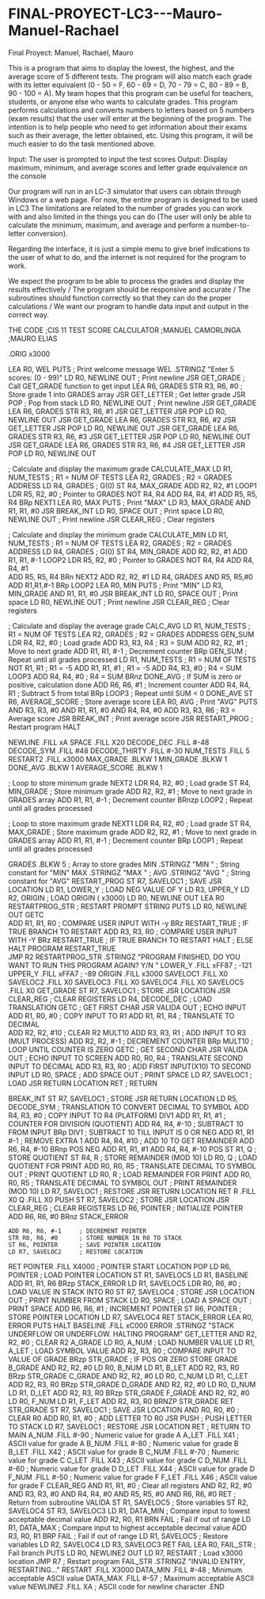 # FINAL-PROYECT-LC3---Mauro-Manuel-Rachael
Final Proyect: Manuel, Rachael, Mauro

This is a program that aims to display the lowest, the highest, and the average score of 5 different tests. The program will also match each grade with its letter equivalent (0 - 50 = F, 60 - 69 = D, 70 - 79 = C, 80 - 89 = B, 90 - 100 = A). My team hopes that this program can be useful for teachers, students, or anyone else who wants to calculate grades. This program performs calculations and converts numbers to letters based on 5 numbers (exam results) that the user will enter at the beginning of the program. The intention is to help people who need to get information about their exams such as their average, the letter obtained, etc. Using this program, it will be much easier to do the task mentioned above. 

Input: The user is prompted to input the test scores
Output: Display maximum, minimum, and average scores and letter grade equivalence on the console

Our program will run in an LC-3 simulator that users can obtain through Windows or a web page. For now, the entire program is designed to be used in LC3
The limitations are related to the number of grades you can work with and also limited in the things you can do (The user will only be able to calculate the minimum, maximum, and average and perform a number-to-letter conversion).

Regarding the interface, it is just a simple menu to give brief indications to the user of what to do, and the internet is not required for the program to work.
 
We expect the program to be able to process the grades and display the results effectively / The program should be responsive and accurate / The subroutines should function correctly so that they can do the proper calculations / We want our program to handle data input and output in the correct way.

THE CODE
;CIS 11 TEST SCORE CALCULATOR
;MANUEL CAMORLINGA
;MAURO ELIAS

.ORIG x3000

LEA	 R0, WEL
PUTS 				; Print welcome message
WEL	.STRINGZ "Enter 5 scores: (0 - 99)"
LD R0, NEWLINE
OUT 				; Print newline
JSR GET_GRADE	; Call GET_GRADE function to get input
LEA R6, GRADES
STR R3, R6, #0	; Store grade 1 into GRADES array
JSR GET_LETTER	; Get letter grade
JSR POP			; Pop from stack
LD R0, NEWLINE
OUT 				; Print newline
JSR GET_GRADE
LEA R6, GRADES
STR R3, R6, #1
JSR GET_LETTER
JSR POP
LD R0, NEWLINE
OUT
JSR GET_GRADE
LEA R6, GRADES
STR R3, R6, #2
JSR GET_LETTER
JSR POP
LD R0, NEWLINE
OUT
JSR GET_GRADE
LEA R6, GRADES
STR R3, R6, #3
JSR GET_LETTER
JSR POP
LD R0, NEWLINE
OUT
JSR GET_GRADE
LEA R6, GRADES
STR R3, R6, #4
JSR GET_LETTER
JSR POP
LD R0, NEWLINE
OUT

; Calculate and display the maximum grade
CALCULATE_MAX
	LD R1, NUM_TESTS 	; R1 = NUM OF TESTS 
 	LEA R2, GRADES 		; R2 = GRADES ADDRESS
	LD R4, GRADES		; G(0)
	ST R4, MAX_GRADE
	ADD R2, R2, #1
LOOP1 	LDR R5, R2, #0		; Pointer to GRADES
	NOT R4, R4
	ADD R4, R4, #1
	ADD R5, R5, R4
	BRp NEXT1
	LEA R0, MAX
	PUTS 				; Print "MAX"
	LD R3, MAX_GRADE
	AND R1, R1, #0
	JSR BREAK_INT
	LD R0, SPACE
	OUT 				; Print space
LD R0, NEWLINE
OUT 				; Print newline
JSR CLEAR_REG 		; Clear registers

; Calculate and display the minimum grade
CALCULATE_MIN
	LD R1, NUM_TESTS 	; R1 = NUM OF TESTS
 	LEA R2, GRADES 		; R2 = GRADES ADDRESS
	LD R4, GRADES		; G(0)
	ST R4, MIN_GRADE
	ADD R2, R2, #1
	ADD R1, R1, #-1
LOOP2 	LDR R5, R2, #0		; Pointer to GRADES
	NOT R4, R4
	ADD R4, R4, #1		
	ADD R5, R5, R4
	BRn NEXT2
	ADD R2, R2, #1
	LD R4, GRADES
	AND R5, R5,#0
	ADD R1,R1,#-1
	BRp LOOP2
	LEA R0, MIN
	PUTS 				; Print "MIN"
	LD R3, MIN_GRADE
	AND R1, R1, #0
	JSR BREAK_INT
	LD R0, SPACE
	OUT 				; Print space
LD R0, NEWLINE
OUT 				; Print newline
JSR CLEAR_REG 		; Clear registers

; Calculate and display the average grade
CALC_AVG
	LD R1, NUM_TESTS 	; R1 = NUM OF TESTS
 	LEA R2, GRADES 		; R2 = GRADES ADDRESS
GEN_SUM LDR R4, R2, #0	; Load grade
	ADD R3, R3, R4		; R3 = SUM
	ADD R2, R2, #1		; Move to next grade
	ADD R1, R1, #-1		; Decrement counter
	BRp GEN_SUM			; Repeat until all grades processed
	LD R1, NUM_TESTS	; R1 = NUM OF TESTS
	NOT R1, R1			; R1 = -5
	ADD R1, R1, #1 		; R1 = -5
 	ADD R4, R3, #0		; R4 = SUM
LOOP3 	ADD R4, R4, #0	; R4 = SUM
	BRnz DONE_AVG		; If SUM is zero or positive, calculation done
 	ADD R6, R6, #1		; Increment counter
	ADD R4, R4, R1		; Subtract 5 from total
 	BRp LOOP3			; Repeat until SUM < 0
DONE_AVE 
	ST R6, AVERAGE_SCORE	; Store average score
	LEA R0, AVG			; Print "AVG"
	PUTS
	AND R3, R3, #0
	AND R1, R1, #0
	AND R4, R4, #0
	ADD R3, R3, R6		; R3 = Average score
	JSR BREAK_INT		; Print average score
JSR RESTART_PROG 		; Restart program
HALT

NEWLINE			.FILL xA
SPACE			.FILL X20
DECODE_DEC 		.FILL #-48
DECODE_SYM		.FILL #48
DECODE_THIRTY		.FILL #-30
NUM_TESTS		.FILL 5
RESTART2		.FILL x3000
MAX_GRADE		.BLKW 1
MIN_GRADE		.BLKW 1
DONE_AVG		.BLKW 1
AVERAGE_SCORE		.BLKW 1

; Loop to store minimum grade
NEXT2 
	LDR R4, R2, #0		; Load grade
	ST R4, MIN_GRADE	; Store minimum grade
	ADD R2, R2, #1		; Move to next grade in GRADES array
	ADD R1, R1, #-1		; Decrement counter
	BRnzp LOOP2			; Repeat until all grades processed

; Loop to store maximum grade
NEXT1 
	LDR R4, R2, #0		; Load grade
	ST R4, MAX_GRADE	; Store maximum grade
	ADD R2, R2, #1		; Move to next grade in GRADES array
	ADD R1, R1, #-1		; Decrement counter
	BRp LOOP1			; Repeat until all grades processed

GRADES 	.BLKW 5		; Array to store grades
MIN	.STRINGZ "MIN "	; String constant for "MIN"
MAX	.STRINGZ "MAX "	;
AVG	.STRINGZ "AVG "	; String constant for "AVG"
RESTART_PROG
	ST R7, SAVELOC1			; SAVE JSR LOCATION
	LD R1, LOWER_Y			; LOAD NEG VALUE OF Y
	LD R3, UPPER_Y
	LD R2, ORIGIN			; LOAD ORIGIN ( x3000)
	LD R0, NEWLINE
	OUT
	LEA R0 RESTARTPROG_STR		; RESTART PROMPT STRING
	PUTS
	LD R0, NEWLINE
	OUT
	GETC	
	ADD R1, R1, R0			; COMPARE USER INPUT WITH -y
	BRz RESTART_TRUE 		; IF TRUE BRANCH TO RESTART
	ADD R3, R3, R0			; COMPARE USER INPUT WITH -Y
	BRz RESTART_TRUE 		; IF TRUE BRANCH TO RESTART
HALT					; ELSE HALT PROGRAM
RESTART_TRUE	
	JMP R2
RESTARTPROG_STR 	.STRINGZ "PROGRAM FINISHED, DO YOU WANT TO RUN THIS PROGRAM AGAIN? Y/N "
LOWER_Y			.FILL xFF87	; -121
UPPER_Y			.FILL xFFA7	; -89
ORIGIN			.FILL x3000
SAVELOC1 .FILL X0
SAVELOC2 .FILL X0
SAVELOC3 .FILL X0
SAVELOC4 .FILL X0
SAVELOC5 .FILL X0
GET_GRADE	ST R7, SAVELOC1		; STORE JSR LOCATION
		JSR CLEAR_REG		; CLEAR REGISTERS
		LD R4, DECODE_DEC	; LOAD TRANSLATION
		GETC			; GET FIRST CHAR
		JSR VALIDA
		OUT			; ECHO INPUT
		ADD R1, R0, #0		; COPY INPUT TO R1
		ADD R1, R1, R4		; TRANSLATE TO DECIMAL	
		ADD R2, R2, #10		; CLEAR R2
MULT10	ADD R3, R3, R1			; ADD INPUT TO R3 (MULT PROCESS)
		ADD R2, R2, #-1		; DECREMENT COUNTER
		BRp MULT10		; LOOP UNTIL COUNTER IS ZERO
		GETC			; GET SECOND CHAR
		JSR VALIDA
		OUT			; ECHO INPUT TO SCREEN
		ADD R0, R0, R4		; TRANSLATE SECOND INPUT TO DECIMAL
		ADD R3, R3, R0		; ADD FIRST INPUT(X10) TO SECOND INPUT
		LD R0, SPACE		; ADD  SPACE
		OUT			; PRINT SPACE
		LD R7, SAVELOC1		; LOAD JSR RETURN LOCATION
RET					; RETURN

BREAK_INT 
	ST R7, SAVELOC1		; STORE JSR RETURN LOCATION
	LD R5, DECODE_SYM	; TRANSLATION TO CONVERT DECIMAL TO SYMBOL
	ADD R4, R3, #0		; COPY INPUT TO R4 (PLATFORM)
DIV1	ADD R1, R1, #1		; COUNTER FOR DIVISION (QUOTIENT)
	ADD R4, R4, #-10	; SUBTRACT 10 FROM INPUT
	BRp DIV1		; SUBTRACT 10 TILL INPUT IS 0 OR NEG
	ADD R1, R1 #-1		; REMOVE EXTRA 1
	ADD R4, R4, #10		; ADD 10 TO GET REMAINDER
	ADD R6, R4, #-10
	BRnp POS
NEG 	ADD R1, R1, #1
	ADD R4, R4, #-10
POS	ST R1, Q			; STORE QUOTIENT
	ST R4, R			; STORE REMAINDER (MOD 10)
	LD R0, Q			; LOAD QUOTIENT FOR PRINT
	ADD R0, R0, R5		; TRANSLATE DECIMAL TO SYMBOL
	OUT				; PRINT QUOTIENT
	LD R0, R			; LOAD REMAINDER FOR PRINT
	ADD R0, R0, R5		; TRANSLATE DECIMAL TO SYMBOL
	OUT				; PRINT REMAINDER (MOD 10)
	LD R7, SAVELOC1		; RESTORE JSR RETURN LOCATION
	RET
R .FILL X0
Q .FILL X0
PUSH	ST R7, SAVELOC2		; STORE JSR LOCATION
	JSR CLEAR_REG		; CLEAR REGISTERS
	LD R6, POINTER		; INITIALIZE POINTER
	ADD R6, R6, #0
	BRnz STACK_ERROR

	ADD R6, R6, #-1		; DECREMENT POINTER
	STR R0, R6, #0		; STORE NUMBER IN R0 TO STACK
	ST R6, POINTER		; SAVE POINTER LOCATION
	LD R7, SAVELOC2		; RESTORE LOCATION
RET
POINTER	.FILL X4000		; POINTER START LOCATION
POP	LD R6, POINTER		; LOAD POINTER LOCATION
	ST R1, SAVELOC5
	LD R1, BASELINE
	ADD R1, R1, R6
	BRzp STACK_ERROR
	LD R1, SAVELOC5
	LDR R0, R6, #0		; LOAD VALUE IN STACK INTO R0
	ST R7, SAVELOC4		; STORE JSR LOCATION
	OUT			; PRINT NUMBER FROM STACK
	LD R0, SPACE		; LOAD A SPACE
	OUT			; PRINT SPACE
	ADD R6, R6, #1		; INCREMENT POINTER
	ST R6, POINTER		; STORE POINTER LOCATION
	LD R7, SAVELOC4
RET
STACK_ERROR	LEA R0, ERROR
	 	PUTS
		HALT
BASELINE 	.FILL xC000
ERROR		.STRINGZ "STACK UNDERFLOW OR UNDERFLOW. HALTING PROGRAM"
GET_LETTER
	AND R2, R2, #0			; CLEAR R2
A_GRADE	LD R0, A_NUM			; LOAD NUMBER VALUE 
		LD R1, A_LET		; LOAD SYMBOL VALUE 
		ADD R2, R3, R0		; COMPARE INPUT TO VALUE OF GRADE
		BRzp STR_GRADE		; IF POS OR ZERO STORE GRADE
B_GRADE	AND R2, R2, #0
		LD R0, B_NUM
		LD R1, B_LET
		ADD R2, R3, R0
		BRzp STR_GRADE
C_GRADE	AND R2, R2, #0
		LD R0, C_NUM
		LD R1, C_LET
	ADD R2, R3, R0
		BRzp STR_GRADE
D_GRADE	AND R2, R2, #0
		LD R0, D_NUM
		LD R1, D_LET
		ADD R2, R3, R0
		BRzp STR_GRADE
F_GRADE	AND R2, R2, #0
		LD R0, F_NUM
		LD R1, F_LET
		ADD R2, R3, R0
		BRNZP STR_GRADE
RET
STR_GRADE 	ST R7, SAVELOC1	  	; SAVE JSR LOCATION
		AND R0, R0, #0	 	; CLEAR R0
		ADD R0, R1, #0	 	; ADD LETTER TO R0
		JSR PUSH			; PUSH LETTER TO STACK
		LD R7, SAVELOC1		; RESTORE JSR LOCATION
RET				 		; RETURN TO MAIN
A_NUM	.FILL #-90		; Numeric value for grade A
A_LET	.FILL X41		; ASCII value for grade A
B_NUM	.FILL #-80		; Numeric value for grade B
B_LET	.FILL X42		; ASCII value for grade B
C_NUM	.FILL #-70		; Numeric value for grade C
C_LET	.FILL X43		; ASCII value for grade C
D_NUM	.FILL #-60		; Numeric value for grade D
D_LET	.FILL X44		; ASCII value for grade D
F_NUM	.FILL #-50		; Numeric value for grade F
F_LET	.FILL X46		; ASCII value for grade F
CLEAR_REG	AND R1, R1, #0		; Clear all registers
		AND R2, R2, #0
		AND R3, R3, #0
		AND R4, R4, #0
		AND R5, R5, #0
		AND R6, R6, #0
RET					; Return from subroutine
VALIDA	ST R1, SAVELOC5		; Store variables
	ST R2, SAVELOC4
	ST R3, SAVELOC3
	LD R1, DATA_MIN		; Compare input to lowest acceptable decimal value
	ADD R2, R0, R1
	BRN FAIL		; Fail if out of range
	LD R1, DATA_MAX		; Compare input to highest acceptable decimal value
	ADD R3, R0, R1
	BRP FAIL		; Fail if out of range
	LD R1, SAVELOC5		; Restore variables
	LD R2, SAVELOC4
	LD R3, SAVELOC3
	RET
FAIL 	LEA R0, FAIL_STR	; Fail branch
	PUTS
	LD R0, NEWLINE2
	OUT
	LD R7, RESTART		; Load x3000 location
	JMP R7			; Restart program
FAIL_STR	.STRINGZ "INVALID ENTRY, RESTARTING..."
RESTART		.FILL X3000
DATA_MIN	.FILL #-48		; Minimum acceptable ASCII value
DATA_MAX	.FILL #-57		; Maximum acceptable ASCII value
NEWLINE2	.FILL XA		; ASCII code for newline character
.END
	
